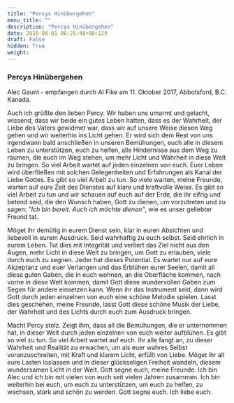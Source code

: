 ```yaml
---
title: "Percys Hinübergehen"
menu_title: ""
description: "Percys Hinübergehen"
date: 2020-08-01 06:25:48+00:129
draft: False
hidden: True
weight:
---
```

### Percys Hinübergehen

Alec Gaunt - empfangen durch Al Fike am 11. Oktober 2017, Abbotsford, B.C. Kanada.

Auch ich grüßte den lieben Percy. Wir haben uns umarmt und gelacht, wissend, dass wir beide ein gutes Leben hatten, dass es der Wahrheit, der Liebe des Vaters gewidmet war, dass wir auf unsere Weise diesen Weg gehen und wir weiterhin ins Licht gehen. Er wird sich dem Rest von uns irgendwann bald anschließen in unseren Bemühungen, euch alle in diesem Leben zu unterstützen, euch zu helfen, alle Hindernisse aus dem Weg zu räumen, die euch im Weg stehen, um mehr Licht und Wahrheit in diese Welt zu bringen. So viel Arbeit wartet auf jeden einzelnen von euch. Euer Leben wird überfließen mit solchen Gelegenheiten und Erfahrungen als Kanal der Liebe Gottes. Es gibt so viel Arbeit zu tun. So viele warten, meine Freunde, warten auf eure Zeit des Dienstes auf klare und kraftvolle Weise. Es gibt so viel Arbeit zu tun und wir schauen auf euch auf der Erde, die ihr eifrig und betend seid, die den Wunsch haben, Gott zu dienen, um vorzutreten und zu sagen: *"Ich bin bereit. Auch ich möchte dienen"*, wie es unser geliebter Freund tat.

Möget ihr demütig in eurem Dienst sein, klar in euren Absichten und liebevoll in eurem Ausdruck. Seid wahrhaftig zu euch selbst. Seid ehrlich in eurem Leben. Tut dies mit Integrität und verliert das Ziel nicht aus den Augen, mehr Licht in diese Welt zu bringen, um Gott zu erlauben, viele durch euch zu segnen. Jeder hat dieses Potential. Es wartet nur auf eure Akzeptanz und euer Verlangen und das Erblühen eurer Seelen, damit all diese guten Gaben, die in euch wohnen, an die Oberfläche kommen, nach vorne in diese Welt kommen, damit Gott diese wundervollen Gaben zum Segen für andere einsetzen kann. Wenn ihr das Instrument seid, dann wird Gott durch jeden einzelnen von euch eine schöne Melodie spielen. Lasst dies geschehen, meine Freunde, lasst Gott diese schöne Musik der Liebe, der Wahrheit und des Lichts durch euch zum Ausdruck bringen.

Macht Percy stolz. Zeigt ihm, dass all die Bemühungen, die er unternommen hat, in dieser Welt durch jeden einzelnen von euch weiter aufblühen. Es gibt so viel zu tun. So viel Arbeit wartet auf euch. Ihr alle fangt an, zu dieser Wahrheit und Realität zu erwachen, um als euer wahres Selbst voranzuschreiten, mit Kraft und klarem Licht, erfüllt von Liebe. Möget ihr all eure Lasten loslassen und in dieser glückseligen Freiheit wandeln, diesem wundersamen Licht in der Welt. Gott segne euch, meine Freunde. Ich bin Alec und ich bin mit vielen von euch seit vielen Jahren zusammen. Ich bin weiterhin bei euch, um euch zu unterstützen, um euch zu helfen, zu wachsen, stark und schön zu werden. Gott segne euch. Ich liebe euch.
